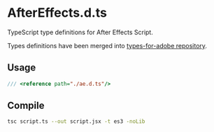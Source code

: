 # AfterEffects.d.ts

TypeScript type definitions for After Effects Script.

Types definitions have been merged into [types-for-adobe repository](https://github.com/pravdomil/types-for-adobe).

## Usage
```ts
/// <reference path="./ae.d.ts"/>
```

## Compile
```bash
tsc script.ts --out script.jsx -t es3 -noLib
```
